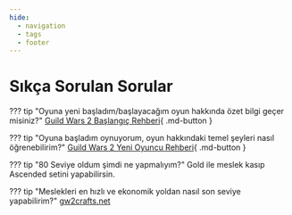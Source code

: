 ```yaml
---
hide:
  - navigation
  - tags
  - footer
---
```


# Sıkça Sorulan Sorular

??? tip "Oyuna yeni başladım/başlayacağım oyun hakkında özet bilgi geçer misiniz?"
    [Guild Wars 2 Başlangıç Rehberi](/rehber/gw2-baslangic-rehberi){ .md-button }

??? tip "Oyuna başladım oynuyorum, oyun hakkındaki temel şeyleri nasıl öğrenebilirim?"
    [Guild Wars 2 Yeni Oyuncu Rehberi](/rehber/gw2-yeni-oyuncu-rehberi){ .md-button }

??? tip "80 Seviye oldum şimdi ne yapmalıyım?"
    Gold ile meslek kasıp Ascended setini yapabilirsin.

??? tip "Meslekleri en hızlı ve ekonomik yoldan nasıl son seviye yapabilirim?"
    [gw2crafts.net](https://gw2crafts.net/)

